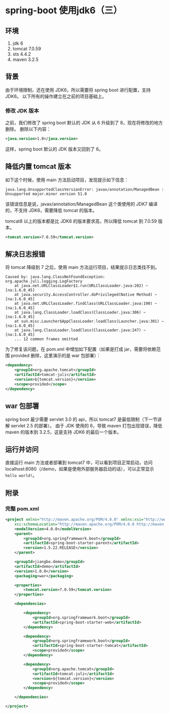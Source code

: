 # spring-boot 使用jdk6（三）

## 环境

1. jdk 6
2. tomcat 7.0.59
3. sts 4.4.2
4. maven 3.2.5

## 背景

由于环境限制，还在使用 JDK6，所以需要将 spring boot 进行配置，支持JDK6。
以下所有的操作建立在之前的项目基础上。

### 修改 JDK 版本

之前，我们修改了 spring boot 默认的 JDK 从 6  升级到了 8，现在将修改的地方删除。
删除以下内容：

```xml
<java.version>1.8</java.version>
```

这样，spring boot 默认的 JDK 版本又回到了 6。

## 降低内置 tomcat 版本

如下这个时候，使用 main 方法启动项目，发现提示如下信息：

`java.lang.UnsupportedClassVersionError: javax/annotation/ManagedBean : Unsupported major.minor version 51.0`

该错误信息是说，javax/annotation/ManagedBean 这个类使用的 JDK7 编译的，不支持 JDK6，需要降低 tomcat 的版本。

tomcat8 以上的版本都是比 JDK6 的版本要求高，所以降低 tomcat 到 7.0.59 版本。

```xml
<tomcat.version>7.0.59</tomcat.version>
```

## 解决日志报错

将 tomcat 降级到 7 之后，使用 main 方法运行项目，结果提示日志类找不到。

```text
Caused by: java.lang.ClassNotFoundException: org.apache.juli.logging.LogFactory
    at java.net.URLClassLoader$1.run(URLClassLoader.java:202) ~[na:1.6.0_45]
    at java.security.AccessController.doPrivileged(Native Method) ~[na:1.6.0_45]
    at java.net.URLClassLoader.findClass(URLClassLoader.java:190) ~[na:1.6.0_45]
    at java.lang.ClassLoader.loadClass(ClassLoader.java:306) ~[na:1.6.0_45]
    at sun.misc.Launcher$AppClassLoader.loadClass(Launcher.java:301) ~[na:1.6.0_45]
    at java.lang.ClassLoader.loadClass(ClassLoader.java:247) ~[na:1.6.0_45]
    ... 12 common frames omitted
```

为了修复该问题，在 pom.xml 中增加如下配置（如果是打成 jar，需要将依赖范围 provided 删除，这里演示的是 war 包部署）：

```xml
<dependency>
    <groupId>org.apache.tomcat</groupId>
    <artifactId>tomcat-juli</artifactId>
    <version>${tomcat.version}</version>
    <scope>provided</scope>
</dependency>
```

## war 包部署

spring boot 最少需要 servlet 3.0 的 api，所以 tomcat7 是最低限制（下一节讲解 servlet 2.5 的部署）。
由于 JDK 使用的 6，导致 maven 打包出现错误，降低 maven 的版本到 3.2.5，这是支持 JDK6 的最后一个版本。

## 运行并访问

直接运行 main 方法或者部署到 tomcat7 中，可以看到项目正常启动，访问 localhost:8080（/demo，如果是使用外部服务器启动的话），可以正常显示 `hello world!`。

## 附录

### 完整 pom.xml

```xml
<project xmlns="http://maven.apache.org/POM/4.0.0" xmlns:xsi="http://www.w3.org/2001/XMLSchema-instance"
    xsi:schemaLocation="http://maven.apache.org/POM/4.0.0 http://maven.apache.org/xsd/maven-4.0.0.xsd">
    <modelVersion>4.0.0</modelVersion>
    <parent>
        <groupId>org.springframework.boot</groupId>
        <artifactId>spring-boot-starter-parent</artifactId>
        <version>1.5.22.RELEASE</version>
    </parent>

    <groupId>jiangbo.demo</groupId>
    <artifactId>demo</artifactId>
    <version>1.0.0</version>
    <packaging>war</packaging>

    <properties>
        <tomcat.version>7.0.59</tomcat.version>
    </properties>

    <dependencies>

        <dependency>
            <groupId>org.springframework.boot</groupId>
            <artifactId>spring-boot-starter-web</artifactId>
        </dependency>

        <dependency>
            <groupId>org.springframework.boot</groupId>
            <artifactId>spring-boot-starter-tomcat</artifactId>
            <scope>provided</scope>
        </dependency>

        <dependency>
            <groupId>org.apache.tomcat</groupId>
            <artifactId>tomcat-juli</artifactId>
            <version>${tomcat.version}</version>
            <scope>provided</scope>
        </dependency>

    </dependencies>

</project>
```

